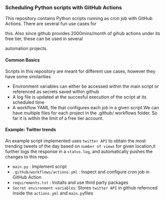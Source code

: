 ### Scheduling Python scripts with GitHub Actions


This repository contains Python scripts running as cron job with GitHub Actions. There are several fun use cases for 

this. Also since github provides 2000mins/month of gihub actions under its free tier, these can be used in several 

automation projects.


#### Common Basics
Scripts in this repository are meant for different use cases, however they have some similarities

* Environment variables can either be accessed within the main script or referenced as secrets saved within github
* A log file is updated at the succesful execution of the script at its scheduled time
* A workflow YAML file that configures each job in a given script.We can have multiple files for each project in the .github/   workflows folder. So far it is within the limit of a free tier account.


#### Example: Twitter trends

An example script implemented uses `twitter API` to obtain the most trending tweets of the day based on `number of views` for given location,it further logs the response in a `status.log`, and automatically pushes the changes to this repo.

-  `main.py` : Implement script 
- `.github/workflows/actions.yml` : Inspect and configure cron job in GitHub Action 
-  `requirements.txt` : Installs and use third party packages
- `Secret environment variables`: Stores `twitter API`  in github refernced inside the `actions.yml` and `main.py`files

